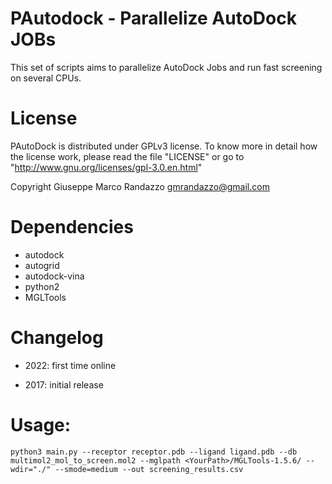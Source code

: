 # PAutodock - Parallelize AutoDock JOBs

This set of scripts aims to parallelize AutoDock Jobs
and run fast screening on several CPUs.

# License

PAutoDock is distributed under GPLv3 license.
To know more in detail how the license work,
please read the file "LICENSE" or go to
"http://www.gnu.org/licenses/gpl-3.0.en.html"

Copyright Giuseppe Marco Randazzo <gmrandazzo@gmail.com>

# Dependencies

- autodock
- autogrid 
- autodock-vina
- python2 
- MGLTools

# Changelog

- 2022: first time online

- 2017: initial release


# Usage:

```
python3 main.py --receptor receptor.pdb --ligand ligand.pdb --db multimol2_mol_to_screen.mol2 --mglpath <YourPath>/MGLTools-1.5.6/ --wdir="./" --smode=medium --out screening_results.csv
```


